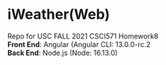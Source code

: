 # iWeather(Web)
Repo for USC FALL 2021 CSCI571 Homework8<br>
**Front End**: Angular (Angular CLI: 13.0.0-rc.2<br>
**Back End**: Node.js (Node: 16.13.0)
